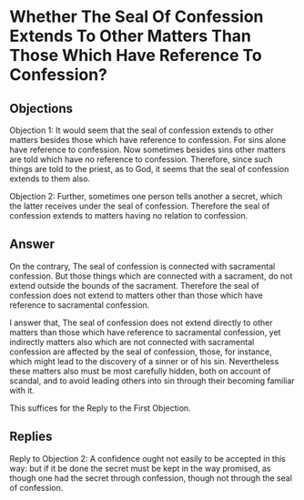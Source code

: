 # Whether The Seal Of Confession Extends To Other Matters Than Those Which Have Reference To Confession?

## Objections

Objection 1: It would seem that the seal of confession extends to other matters besides those which have reference to confession. For sins alone have reference to confession. Now sometimes besides sins other matters are told which have no reference to confession. Therefore, since such things are told to the priest, as to God, it seems that the seal of confession extends to them also.

Objection 2: Further, sometimes one person tells another a secret, which the latter receives under the seal of confession. Therefore the seal of confession extends to matters having no relation to confession.

## Answer

On the contrary, The seal of confession is connected with sacramental confession. But those things which are connected with a sacrament, do not extend outside the bounds of the sacrament. Therefore the seal of confession does not extend to matters other than those which have reference to sacramental confession.

I answer that, The seal of confession does not extend directly to other matters than those which have reference to sacramental confession, yet indirectly matters also which are not connected with sacramental confession are affected by the seal of confession, those, for instance, which might lead to the discovery of a sinner or of his sin. Nevertheless these matters also must be most carefully hidden, both on account of scandal, and to avoid leading others into sin through their becoming familiar with it.

This suffices for the Reply to the First Objection.

## Replies

Reply to Objection 2: A confidence ought not easily to be accepted in this way: but if it be done the secret must be kept in the way promised, as though one had the secret through confession, though not through the seal of confession.